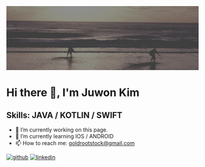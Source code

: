 ![Developer](https://github.com/goldrootstock/goldrootstock/blob/main/Things%20are%20bad%20before%20they're%20good..png)

# Hi there 👋, I'm Juwon Kim

## Skills: JAVA / KOTLIN / SWIFT 

- 🔭 I’m currently working on this page. 
- 🌱 I’m currently learning IOS / ANDROID 
- 📫 How to reach me: goldrootstock@gmail.com 


[<img src='https://cdn.jsdelivr.net/npm/simple-icons@3.0.1/icons/github.svg' alt='github' height='40'>](https://github.com/goldrootstock)  [<img src='https://cdn.jsdelivr.net/npm/simple-icons@3.0.1/icons/linkedin.svg' alt='linkedin' height='40'>](https://www.linkedin.com/in/www.linkedin.com/in/juwonkim90/)  






